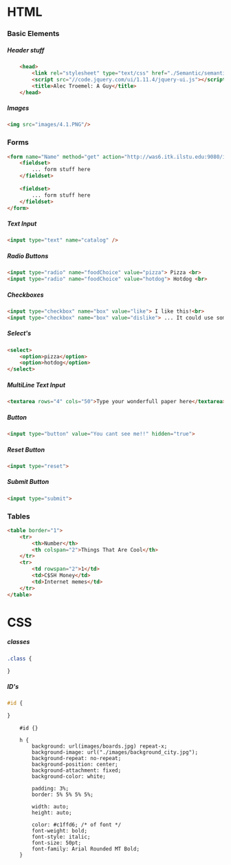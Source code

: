 # HTML

### Basic Elements 

##### Header stuff 
```html
    <head>
        <link rel="stylesheet" type="text/css" href="./Semantic/semantic.min.css">
        <script src="//code.jquery.com/ui/1.11.4/jquery-ui.js"></script>
        <title>Alec Troemel: A Guy</title>
    </head>
```

##### Images 
```html
<img src="images/4.1.PNG"/>
```

### Forms
```html
<form name="Name" method="get" action="http://was6.itk.ilstu.edu:9080/itk/EchoAll">
    <fieldset>
        ... form stuff here
    </fieldset>
    
    <fieldset>
        ... form stuff here
    </fieldset>
</form>
```

##### Text Input 
```html
<input type="text" name="catalog" />
```

##### Radio Buttons  
```html
<input type="radio" name="foodChoice" value="pizza"> Pizza <br>
<input type="radio" name="foodChoice" value="hotdog"> Hotdog <br>
```

##### Checkboxes 
```html
<input type="checkbox" name="box" value="like"> I like this!<br>
<input type="checkbox" name="box" value="dislike"> ... It could use some 
```

##### Select's 
```html
<select>
    <option>pizza</option>
    <option>hotdog</option>
</select>
```

##### MultiLine Text Input 
```html
<textarea rows="4" cols="50">Type your wonderfull paper here</textarea>
```

##### Button 
```html
<input type="button" value="You cant see me!!" hidden="true">
```

##### Reset Button 
```html
<input type="reset">
```

##### Submit Button 
```html
<input type="submit">
```

### Tables 
```html
<table border="1">
    <tr>
        <th>Number</th>
        <th colspan="2">Things That Are Cool</th>
    </tr>
    <tr>
        <td rowspan="2">1</td>
        <td>C$SH Money</td>
        <td>Internet memes</td>
    </tr>
</table>
```

# CSS
##### classes
```CSS
.class {

}
```

##### ID's
```CSS
#id {

}
```

        

        #id {}

        h {
            background: url(images/boards.jpg) repeat-x;
            background-image: url("./images/background_city.jpg");
            background-repeat: no-repeat;
            background-position: center;
            background-attachment: fixed;
            background-color: white;

            padding: 3%;
            border: 5% 5% 5% 5%;

            width: auto;
            height: auto;

            color: #c1ffd6; /* of font */
            font-weight: bold;
            font-style: italic;
            font-size: 50pt;
            font-family: Arial Rounded MT Bold;
        }  
